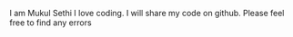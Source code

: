 I am Mukul Sethi
I love coding.
I will share my code on github.
Please feel free to find any errors
